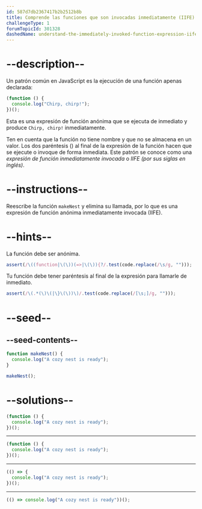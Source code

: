 ```yaml
---
id: 587d7db2367417b2b2512b8b
title: Comprende las funciones que son invocadas inmediatamente (IIFE)
challengeType: 1
forumTopicId: 301328
dashedName: understand-the-immediately-invoked-function-expression-iife
---
```


# --description--

Un patrón común en JavaScript es la ejecución de una función apenas declarada:

```js
(function () {
  console.log("Chirp, chirp!");
})();
```

Esta es una expresión de función anónima que se ejecuta de inmediato y produce `Chirp, chirp!` inmediatamente.

Ten en cuenta que la función no tiene nombre y que no se almacena en un valor. Los dos paréntesis () al final de la expresión de la función hacen que se ejecute o invoque de forma inmediata. Este patrón se conoce como una <dfn>expresión de función inmediatamente invocada</dfn> o <dfn>IIFE (por sus siglas en inglés)</dfn>.

# --instructions--

Reescribe la función `makeNest` y elimina su llamada, por lo que es una expresión de función anónima inmediatamente invocada (IIFE).

# --hints--

La función debe ser anónima.

```js
assert(/\((function|\(\))(=>|\(\)){?/.test(code.replace(/\s/g, "")));
```

Tu función debe tener paréntesis al final de la expresión para llamarle de inmediato.

```js
assert(/\(.*(\)\(|\}\(\))\)/.test(code.replace(/[\s;]/g, "")));
```

# --seed--

## --seed-contents--

```js
function makeNest() {
  console.log("A cozy nest is ready");
}

makeNest();
```

# --solutions--

```js
(function () {
  console.log("A cozy nest is ready");
})();
```

---

```js
(function () {
  console.log("A cozy nest is ready");
})();
```

---

```js
(() => {
  console.log("A cozy nest is ready");
})();
```

---

```js
(() => console.log("A cozy nest is ready"))();
```
